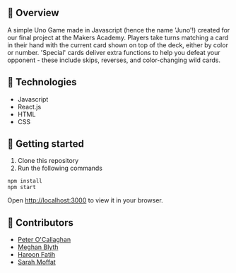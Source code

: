 ## 👀 Overview

A simple Uno Game made in Javascript (hence the name 'Juno'!) created for our final project at the Makers Academy. Players take turns matching a card in their hand with the current card shown on top of the deck, either by color or number. 'Special' cards deliver extra functions to help you defeat your opponent - these include skips, reverses, and color-changing wild cards.

## 🔧 Technologies

- Javascript
- React.js
- HTML
- CSS

## 🚀 Getting started

1. Clone this repository
2. Run the following commands
```
npm install
npm start
```
Open [http://localhost:3000](http://localhost:3000) to view it in your browser.

## 👏 Contributors
- [Peter O'Callaghan](https://github.com/harmlessgoose)
- [Meghan Blyth](https://github.com/meghanblyth)
- [Haroon Fatih](https://github.com/Haroon2021)
- [Sarah Moffat](https://github.com/SarahM55)
